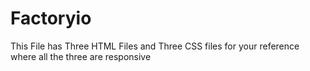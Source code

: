 # Factoryio
This File has Three HTML Files and Three CSS files for your reference where all the three are responsive
